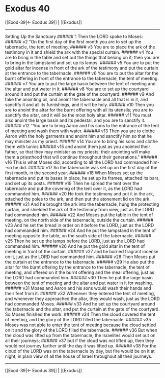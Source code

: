 # Exodus 40

[[Exod-39|← Exodus 39]] | [[Exodus]]
***

Setting Up the Sanctuary ###### 1 Then the LORD spoke to Moses: ###### v2 "On the first day of the first month you are to set up the tabernacle, the tent of meeting. ###### v3 You are to place the ark of the testimony in it and shield the ark with the special curtain. ###### v4 You are to bring in the table and set out the things that belong on it; then you are to bring in the lampstand and set up its lamps. ###### v5 You are to put the gold altar for incense in front of the ark of the testimony and put the curtain at the entrance to the tabernacle. ###### v6 You are to put the altar for the burnt offering in front of the entrance to the tabernacle, the tent of meeting. ###### v7 You are to put the large basin between the tent of meeting and the altar and put water in it. ###### v8 You are to set up the courtyard around it and put the curtain at the gate of the courtyard. ###### v9 And take the anointing oil, and anoint the tabernacle and all that is in it, and sanctify it and all its furnishings, and it will be holy. ###### v10 Then you are to anoint the altar for the burnt offering with all its utensils; you are to sanctify the altar, and it will be the most holy altar. ###### v11 You must also anoint the large basin and its pedestal, and you are to sanctify it. ###### v12 "You are to bring Aaron and his sons to the entrance of the tent of meeting and wash them with water. ###### v13 Then you are to clothe Aaron with the holy garments and anoint him and sanctify him so that he may minister as my priest. ###### v14 You are to bring his sons and clothe them with tunics ###### v15 and anoint them just as you anointed their father, so that they may minister as my priests; their anointing will make them a priesthood that will continue throughout their generations." ###### v16 This is what Moses did, according to all the LORD had commanded him--so he did. ###### v17 So the tabernacle was set up on the first day of the first month, in the second year. ###### v18 When Moses set up the tabernacle and put its bases in place, he set up its frames, attached its bars, and set up its posts. ###### v19 Then he spread the tent over the tabernacle and put the covering of the tent over it, as the LORD had commanded him. ###### v20 He took the testimony and put it in the ark, attached the poles to the ark, and then put the atonement lid on the ark. ###### v21 And he brought the ark into the tabernacle, hung the protecting curtain, and shielded the ark of the testimony from view, just as the LORD had commanded him. ###### v22 And Moses put the table in the tent of meeting, on the north side of the tabernacle, outside the curtain. ###### v23 And he set the bread in order on it before the LORD, just as the LORD had commanded him. ###### v24 And he put the lampstand in the tent of meeting opposite the table, on the south side of the tabernacle. ###### v25 Then he set up the lamps before the LORD, just as the LORD had commanded him. ###### v26 And he put the gold altar in the tent of meeting in front of the curtain, ###### v27 and he burned fragrant incense on it, just as the LORD had commanded him. ###### v28 Then Moses put the curtain at the entrance to the tabernacle. ###### v29 He also put the altar for the burnt offering by the entrance to the tabernacle, the tent of meeting, and offered on it the burnt offering and the meal offering, just as the LORD had commanded him. ###### v30 Then he put the large basin between the tent of meeting and the altar and put water in it for washing. ###### v31 Moses and Aaron and his sons would wash their hands and their feet from it. ###### v32 Whenever they entered the tent of meeting, and whenever they approached the altar, they would wash, just as the LORD had commanded Moses. ###### v33 And he set up the courtyard around the tabernacle and the altar, and put the curtain at the gate of the courtyard. So Moses finished the work. ###### v34 Then the cloud covered the tent of meeting, and the glory of the LORD filled the tabernacle. ###### v35 Moses was not able to enter the tent of meeting because the cloud settled on it and the glory of the LORD filled the tabernacle. ###### v36 But when the cloud was lifted up from the tabernacle, the Israelites would set out on all their journeys; ###### v37 but if the cloud was not lifted up, then they would not journey farther until the day it was lifted up. ###### v38 For the cloud of the LORD was on the tabernacle by day, but fire would be on it at night, in plain view of all the house of Israel throughout all their journeys.

***
[[Exod-39|← Exodus 39]] | [[Exodus]]
